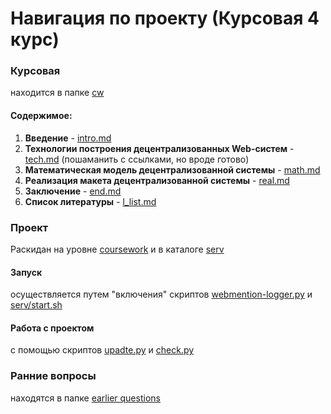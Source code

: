 # Навигация по проекту (Курсовая 4 курс)

### Курсовая
находится в папке [cw](https://github.com/Mikhail356/coursework/tree/master/cw)
#### Содержимое:
1. __Введение__ - [intro.md](https://github.com/Mikhail356/coursework/blob/master/cw/intro.md)
2. __Технологии построения децентрализованных Web-систем__ - [tech.md](https://github.com/Mikhail356/coursework/blob/master/cw/tech.md) (пошаманить с ссылками, но вроде готово)
3. __Математическая модель децентрализованной системы__ - [math.md](https://github.com/Mikhail356/coursework/blob/master/cw/math.md)
4. __Реализация макета децентрализованной системы__ - [real.md](https://github.com/Mikhail356/coursework/blob/master/cw/real.md)
5. __Заключение__ - [end.md](https://github.com/Mikhail356/coursework/blob/master/cw/real.md)
6. __Список литературы__ - [l_list.md](https://github.com/Mikhail356/coursework/blob/master/cw/l_list.md)

### Проект
Раскидан на уровне [coursework](https://github.com/Mikhail356/coursework) и в каталоге [serv](https://github.com/Mikhail356/coursework/tree/master/serv)
#### Запуск
осуществляется путем "включения" скриптов [webmention-logger.py](https://github.com/Mikhail356/coursework/blob/master/webmention-logger.py) и [serv/start.sh](https://github.com/Mikhail356/coursework/blob/master/serv/start.sh)
#### Работа с проектом
с помощью скриптов [upadte.py](https://github.com/Mikhail356/coursework/blob/master/update.py) и [check.py](https://github.com/Mikhail356/coursework/blob/master/check.py)

### Ранние вопросы
находятся в папке [earlier questions](https://github.com/Mikhail356/coursework/tree/master/earlier%20questions)